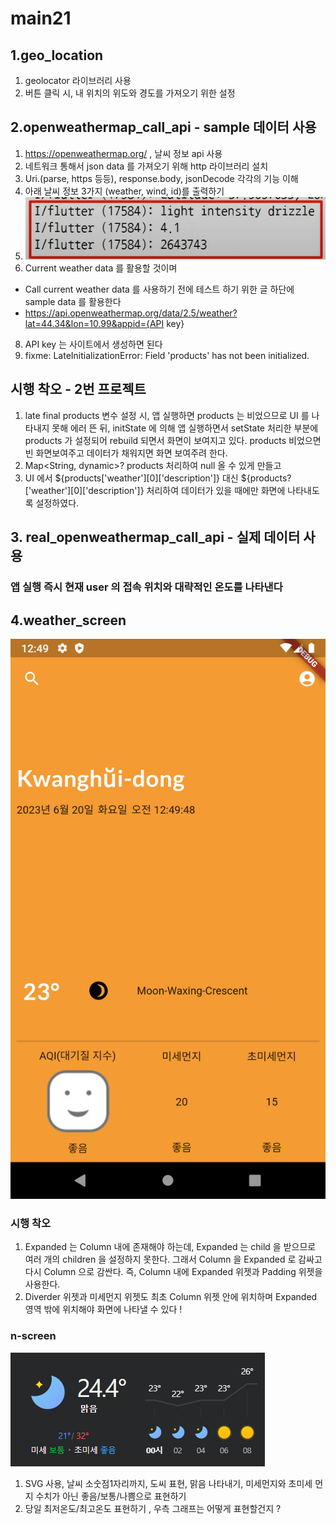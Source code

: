 # main21

## 1.geo_location
1. geolocator 라이브러리 사용
2. 버튼 클릭 시, 내 위치의 위도와 경도를 가져오기 위한 설정


## 2.openweathermap_call_api - sample 데이터 사용
1. https://openweathermap.org/ , 날씨 정보 api 사용
2. 네트워크 통해서 json data 를 가져오기 위해 http 라이브러리 설치 
3. Uri.(parse, https 등등), response.body, jsonDecode 각각의 기능 이해
4. 아래 날씨 정보 3가지 (weather, wind, id)를 출력하기
5. ![img.png](img.png)
7. Current weather data 를 활용할 것이며
- Call current weather data 를 사용하기 전에 테스트 하기 위한 글 하단에 sample data 를 활용한다
- https://api.openweathermap.org/data/2.5/weather?lat=44.34&lon=10.99&appid={API key} 
8. API key 는 사이트에서 생성하면 된다
9. fixme: LateInitializationError: Field 'products' has not been initialized.

## 시행 착오 - 2번 프로젝트
1. late final products 변수 설정 시, 앱 실행하면 products 는 비었으므로 UI 를 나타내지 못해 에러 뜬 뒤,
 initState 에 의해 앱 실행하면서 setState 처리한 부분에 products 가 설정되어 rebuild 되면서
 화면이 보여지고 있다. products 비었으면 빈 화면보여주고 데이터가 채워지면 화면 보여주려 한다.
2. Map<String, dynamic>? products 처리하여 null 올 수 있게 만들고
3. UI 에서 ${products['weather'][0]['description']} 대신 ${products?['weather'][0]['description']} 
 처리하여 데이터가 있을 때에만 화면에 나타내도록 설정하였다.


## 3. real_openweathermap_call_api - 실제 데이터 사용
### 앱 실행 즉시 현재 user 의 접속 위치와 대략적인 온도를 나타낸다

## 4.weather_screen
![](assets/images/Screenshot_20230620_004950.png)
 
### 시행 착오
1. Expanded 는 Column 내에 존재해야 하는데,
 Expanded 는 child 을 받으므로 여러 개의 children 을 설정하지 못한다.
 그래서 Column 을 Expanded 로 감싸고 다시 Column 으로 감싼다.
 즉, Column 내에 Expanded 위젯과 Padding 위젯을 사용한다.
2. Diverder 위젯과 미세먼지 위젯도 최초 Column 위젯 안에 위치하며 
 Expanded 영역 밖에 위치해야 화면에 나타낼 수 있다 !

### n-screen
![img_1.png](img_1.png)
1. SVG 사용, 날씨 소숫점1자리까지, 도씨 표현, 맑음 나타내기, 미세먼지와 초미세 먼지 수치가 아닌 좋음/보통/나쁨으로 표현하기
2. 당일 최저온도/최고온도 표현하기 , 우측 그래프는 어떻게 표현할건지 ?